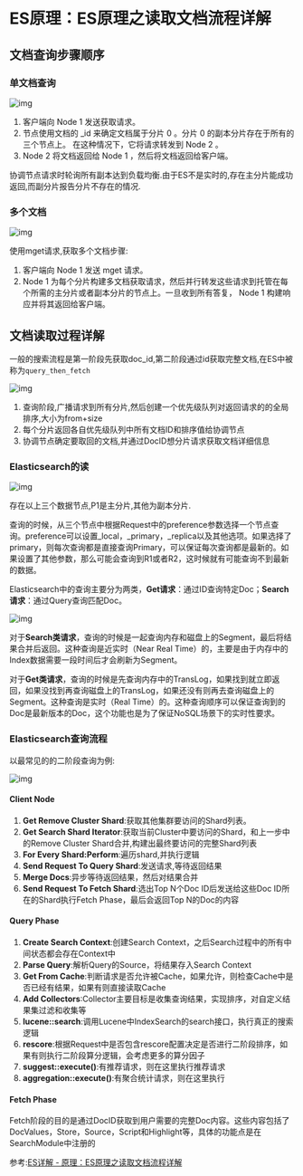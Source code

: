 # ES原理：ES原理之读取文档流程详解

## 文档查询步骤顺序

### 单文档查询

![img](https://pdai.tech/_images/db/es/es-th-2-21.png)

1. 客户端向 Node 1 发送获取请求。
2. 节点使用文档的 _id 来确定文档属于分片 0 。分片 0 的副本分片存在于所有的三个节点上。 在这种情况下，它将请求转发到 Node 2 。
3. Node 2 将文档返回给 Node 1 ，然后将文档返回给客户端。

协调节点请求时轮询所有副本达到负载均衡.由于ES不是实时的,存在主分片能成功返回,而副分片报告分片不存在的情况.

### 多个文档

![img](https://pdai.tech/_images/db/es/es-th-2-22.png)

使用mget请求,获取多个文档步骤:

1. 客户端向 Node 1 发送 mget 请求。
2. Node 1 为每个分片构建多文档获取请求，然后并行转发这些请求到托管在每个所需的主分片或者副本分片的节点上。一旦收到所有答复， Node 1 构建响应并将其返回给客户端。

## 文档读取过程详解

一般的搜索流程是第一阶段先获取doc_id,第二阶段通过id获取完整文档,在ES中被称为`query_then_fetch`

![img](https://pdai.tech/_images/db/es/es-th-2-32.jpeg)

1. 查询阶段,广播请求到所有分片,然后创建一个优先级队列对返回请求的的全局排序,大小为from+size
2. 每个分片返回各自优先级队列中所有文档ID和排序值给协调节点
3. 协调节点确定要取回的文档,并通过DocID想分片请求获取文档详细信息

### Elasticsearch的读

![img](https://pdai.tech/_images/db/es/es-th-3-7.jpeg)

存在以上三个数据节点,P1是主分片,其他为副本分片.

查询的时候，从三个节点中根据Request中的preference参数选择一个节点查询。preference可以设置_local，_primary，_replica以及其他选项。如果选择了primary，则每次查询都是直接查询Primary，可以保证每次查询都是最新的。如果设置了其他参数，那么可能会查询到R1或者R2，这时候就有可能查询不到最新的数据。



Elasticsearch中的查询主要分为两类，**Get请求**：通过ID查询特定Doc；**Search请求**：通过Query查询匹配Doc。

![img](https://pdai.tech/_images/db/es/es-th-3-9.jpeg)



对于**Search类请求**，查询的时候是一起查询内存和磁盘上的Segment，最后将结果合并后返回。这种查询是近实时（Near Real Time）的，主要是由于内存中的Index数据需要一段时间后才会刷新为Segment。

对于**Get类请求**，查询的时候是先查询内存中的TransLog，如果找到就立即返回，如果没找到再查询磁盘上的TransLog，如果还没有则再去查询磁盘上的Segment。这种查询是实时（Real Time）的。这种查询顺序可以保证查询到的Doc是最新版本的Doc，这个功能也是为了保证NoSQL场景下的实时性要求。

### Elasticsearch查询流程

以最常见的的二阶段查询为例:

![img](https://pdai.tech/_images/db/es/es-th-2-31.jpeg)

#### Client Node

1. **Get Remove Cluster Shard**:获取其他集群要访问的Shard列表。
2. **Get Search Shard Iterator**:获取当前Cluster中要访问的Shard，和上一步中的Remove Cluster Shard合并,构建出最终要访问的完整Shard列表
3. **For Every Shard:Perform**:遍历shard,并执行逻辑
4. **Send Request To Query Shard**:发送请求,等待返回结果
5. **Merge Docs**:异步等待返回结果，然后对结果合并
6. **Send Request To Fetch Shard**:选出Top N个Doc ID后发送给这些Doc ID所在的Shard执行Fetch Phase，最后会返回Top N的Doc的内容



#### Query Phase

1. **Create Search Context**:创建Search Context，之后Search过程中的所有中间状态都会存在Context中
2. **Parse Query**:解析Query的Source，将结果存入Search Context
3. **Get From Cache**:判断请求是否允许被Cache，如果允许，则检查Cache中是否已经有结果，如果有则直接读取Cache
4. **Add Collectors**:Collector主要目标是收集查询结果，实现排序，对自定义结果集过滤和收集等
5. **lucene::search**:调用Lucene中IndexSearch的search接口，执行真正的搜索逻辑
6. **rescore**:根据Request中是否包含rescore配置决定是否进行二阶段排序，如果有则执行二阶段算分逻辑，会考虑更多的算分因子
7. **suggest::execute()**:有推荐请求，则在这里执行推荐请求
8. **aggregation::execute()**:有聚合统计请求，则在这里执行

#### Fetch Phase

Fetch阶段的目的是通过DocID获取到用户需要的完整Doc内容。这些内容包括了DocValues，Store，Source，Script和Highlight等，具体的功能点是在SearchModule中注册的

















参考:[ES详解 - 原理：ES原理之读取文档流程详解](https://pdai.tech/md/db/nosql-es/elasticsearch-y-th-4.html)